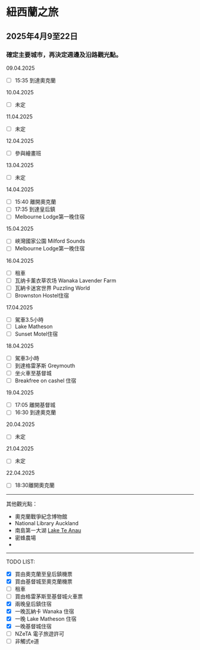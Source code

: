 # 紐西蘭之旅

## 2025年4月9至22日
 
### 確定主要城巿，再決定週邊及沿路觀光點。

09.04.2025
- [ ] 15:35 到達奧克蘭

10.04.2025
- [ ] 未定

11.04.2025
- [ ] 未定

12.04.2025
- [ ] 參與繪畫班

13.04.2025
- [ ] 未定

14.04.2025
- [ ] 15:40 離開奧克蘭
- [ ] 17:35 到達皇后鎮
- [ ] Melbourne Lodge第一晚住宿

15.04.2025
- [ ] 峽灣國家公園 Milford Sounds
- [ ] Melbourne Lodge第一晚住宿

16.04.2025
- [ ] 租車
- [ ] 瓦纳卡薰衣草农场 Wanaka Lavender Farm
- [ ] 瓦納卡迷宮世界 Puzzling World
- [ ] Brownston Hostel住宿

17.04.2025
- [ ] 駕車3.5小時
- [ ] Lake Matheson
- [ ] Sunset Motel住宿

18.04.2025
- [ ] 駕車3小時
- [ ] 到達格雷茅斯 Greymouth
- [ ] 坐火車至基督城
- [ ] Breakfree on cashel 住宿

19.04.2025
- [ ] 17:05 離開基督城
- [ ] 16:30 到達奧克蘭

20.04.2025
- [ ] 未定

21.04.2025
- [ ] 未定

22.04.2025
- [ ] 18:30離開奧克蘭
----
其他觀光點：
- 奧克蘭戰爭紀念博物館 
- National Library Auckland
- 南島第㇐大湖 [Lake Te Anau](https://yanziaart.com/solotravel_nz_d25_te-anau_to_milford_sound/)
- 密蜂農場
- 
----
TODO LIST:
- [x] 買由奧克蘭至皇后鎮機票
- [x] 買由基督城至奧克蘭機票
- [ ] 租車
- [ ] 買由格雷茅斯至基督城火車票
- [x] 兩晚皇后鎮住宿
- [x] 一晚瓦納卡 Wanaka 住宿
- [x] 一晚 Lake Matheson 住宿
- [x] 一晚基督城住宿
- [ ] NZeTA 電子旅遊許可
- [ ] 非觸式e道
